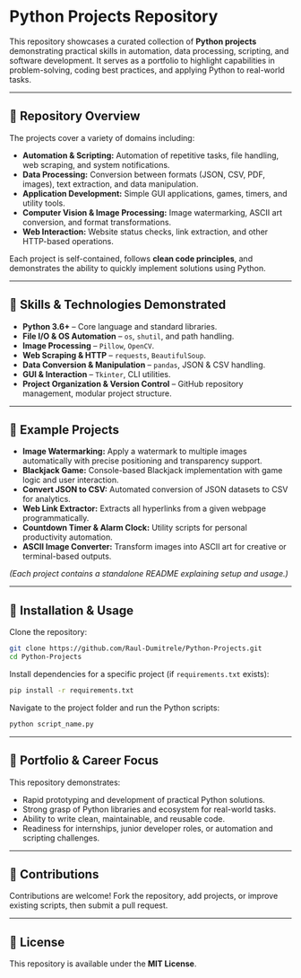 # Python Projects Repository

This repository showcases a curated collection of **Python projects** demonstrating practical skills in automation, data processing, scripting, and software development. It serves as a portfolio to highlight capabilities in problem-solving, coding best practices, and applying Python to real-world tasks.

---

## 🔹 Repository Overview

The projects cover a variety of domains including:

- **Automation & Scripting:** Automation of repetitive tasks, file handling, web scraping, and system notifications.
- **Data Processing:** Conversion between formats (JSON, CSV, PDF, images), text extraction, and data manipulation.
- **Application Development:** Simple GUI applications, games, timers, and utility tools.
- **Computer Vision & Image Processing:** Image watermarking, ASCII art conversion, and format transformations.
- **Web Interaction:** Website status checks, link extraction, and other HTTP-based operations.

Each project is self-contained, follows **clean code principles**, and demonstrates the ability to quickly implement solutions using Python.

---

## 🔹 Skills & Technologies Demonstrated

- **Python 3.6+** – Core language and standard libraries.
- **File I/O & OS Automation** – `os`, `shutil`, and path handling.
- **Image Processing** – `Pillow`, `OpenCV`.
- **Web Scraping & HTTP** – `requests`, `BeautifulSoup`.
- **Data Conversion & Manipulation** – `pandas`, JSON & CSV handling.
- **GUI & Interaction** – `Tkinter`, CLI utilities.
- **Project Organization & Version Control** – GitHub repository management, modular project structure.

---

## 🔹 Example Projects

- **Image Watermarking:** Apply a watermark to multiple images automatically with precise positioning and transparency support.
- **Blackjack Game:** Console-based Blackjack implementation with game logic and user interaction.
- **Convert JSON to CSV:** Automated conversion of JSON datasets to CSV for analytics.
- **Web Link Extractor:** Extracts all hyperlinks from a given webpage programmatically.
- **Countdown Timer & Alarm Clock:** Utility scripts for personal productivity automation.
- **ASCII Image Converter:** Transform images into ASCII art for creative or terminal-based outputs.

*(Each project contains a standalone README explaining setup and usage.)*

---

## 🔹 Installation & Usage

Clone the repository:

```bash
git clone https://github.com/Raul-Dumitrele/Python-Projects.git
cd Python-Projects
```

Install dependencies for a specific project (if `requirements.txt` exists):

```bash
pip install -r requirements.txt
```

Navigate to the project folder and run the Python scripts:

```bash
python script_name.py
```

---

## 🔹 Portfolio & Career Focus

This repository demonstrates:

- Rapid prototyping and development of practical Python solutions.
- Strong grasp of Python libraries and ecosystem for real-world tasks.
- Ability to write clean, maintainable, and reusable code.
- Readiness for internships, junior developer roles, or automation and scripting challenges.

---

## 🔹 Contributions

Contributions are welcome! Fork the repository, add projects, or improve existing scripts, then submit a pull request.

---

## 🔹 License

This repository is available under the **MIT License**.